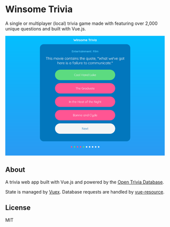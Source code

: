 # Winsome Trivia

A single or multiplayer (local) trivia game made with featuring over 2,000 unique questions and built with Vue.js.

<div align="center">
  <img alt="Winsome Trivia screenshot" src=".github/winsome.png" width="800px">
</div>

## About
A trivia web app built with Vue.js and powered by the [Open Trivia Database](https://opentdb.com/).

State is managed by [Vuex](https://github.com/vuejs/vuex). Database requests are handled by [vue-resource](https://github.com/pagekit/vue-resource).

## License
MIT
